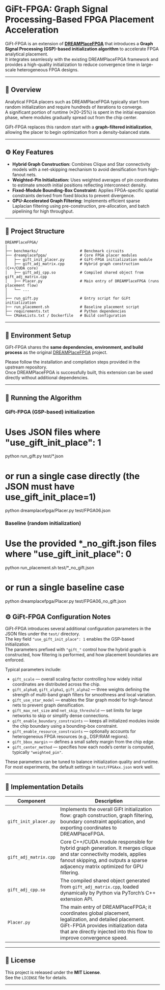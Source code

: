 # GiFt-FPGA: Graph Signal Processing-Based FPGA Placement Acceleration

GiFt-FPGA is an extension of **[DREAMPlaceFPGA](https://github.com/rachelselinar/DREAMPlaceFPGA)** that introduces a **Graph Signal Processing (GSP)-based initialization algorithm** to accelerate FPGA analytical placement.  
It integrates seamlessly with the existing DREAMPlaceFPGA framework and provides a high-quality initialization to reduce convergence time in large-scale heterogeneous FPGA designs.

---

## 🧭 Overview

Analytical FPGA placers such as DREAMPlaceFPGA typically start from random initialization and require hundreds of iterations to converge.  
A significant portion of runtime (≈20–25%) is spent in the initial expansion phase, where modules gradually spread out from the chip center.  

GiFt-FPGA replaces this random start with a **graph-filtered initialization**, allowing the placer to begin optimization from a density-balanced state.

---

## ⚙️ Key Features

- **Hybrid Graph Construction:** Combines Clique and Star connectivity models with a net-skipping mechanism to avoid densification from high-fanout nets.  
- **Weighted-Pin Initialization:** Uses weighted averages of pin coordinates to estimate smooth initial positions reflecting interconnect density.  
- **Fixed-Module Bounding-Box Constraint:** Applies FPGA-specific spatial constraints derived from fixed blocks to prevent divergence.  
- **GPU-Accelerated Graph Filtering:** Implements efficient sparse Laplacian filtering using pre-construction, pre-allocation, and batch pipelining for high throughput.

---

## 📂 Project Structure

```
DREAMPlaceFPGA/
│
├── benchmarks/                   # Benchmark circuits
├── dreamplacefpga/               # Core FPGA placer modules
│   ├── gift_init_placer.py       # GiFt-FPGA initialization module
│   ├── gift_adj_matrix.cpp       # Hybrid graph construction (C++/CUDA core)
│   ├── gift_adj_cpp.so           # Compiled shared object from gift_adj_matrix.cpp
│   ├── Placer.py                 # Main entry of DREAMPlaceFPGA (runs placement flow)
│   └── ...
│
├── run_gift.py                   # Entry script for GiFt initialization
├── run_placement.sh              # Baseline placement script
├── requirements.txt              # Python dependencies
└── CMakeLists.txt / Dockerfile   # Build configuration
```

---

## 🧰 Environment Setup

GiFt-FPGA shares the **same dependencies, environment, and build process** as the original [DREAMPlaceFPGA](https://github.com/rachelselinar/DREAMPlaceFPGA) project.  

Please follow the installation and compilation steps provided in the upstream repository.  
Once DREAMPlaceFPGA is successfully built, this extension can be used directly without additional dependencies.

---
## 🚀 Running the Algorithm

### GiFt-FPGA (GSP-based) initialization
# Uses JSON files where "use_gift_init_place": 1
python run_gift.py test/*.json
# or run a single case directly (the JSON must have use_gift_init_place=1)
python dreamplacefpga/Placer.py test/FPGA06.json

### Baseline (random initialization)
# Use the provided *_no_gift.json files where "use_gift_init_place": 0
python run_placement.sh test/*_no_gift.json
# or run a single baseline case
python dreamplacefpga/Placer.py test/FPGA06_no_gift.json


## ⚙️ GiFt-FPGA Configuration Notes

GiFt-FPGA introduces several additional configuration parameters in the JSON files under the `test/` directory.  
The key field `"use_gift_init_place": 1` enables the GSP-based initialization.  
The parameters prefixed with `"gift_"` control how the hybrid graph is constructed, how filtering is performed, and how placement boundaries are enforced.

Typical parameters include:

- `gift_scale` — overall scaling factor controlling how widely initial coordinates are distributed across the chip.  
- `gift_alpha0`, `gift_alpha1`, `gift_alpha2` — three weights defining the strength of multi-band graph filters for smoothness and local variation.  
- `gift_use_star_model` — enables the Star graph model for high-fanout nets to prevent graph densification.  
- `gift_max_net_size` and `net_skip_threshold` — set limits for large networks to skip or simplify dense connections.  
- `gift_enable_boundary_constraints` — keeps all initialized modules inside the chip boundary using a bounding-box constraint.  
- `gift_enable_resource_constraints` — optionally accounts for heterogeneous FPGA resources (e.g., DSP/RAM regions).  
- `gift_bbox_margin` — defines a small safety margin from the chip edge.  
- `gift_center_method` — specifies how each node’s center is computed, typically `"weighted_pin"`.  

These parameters can be tuned to balance initialization quality and runtime.  
For most experiments, the default settings in `test/FPGAxx.json` work well.

---

## 🧩 Implementation Details

| Component | Description |
|------------|-------------|
| `gift_init_placer.py` | Implements the overall GiFt initialization flow: graph construction, graph filtering, boundary constraint application, and exporting coordinates to DREAMPlaceFPGA. |
| `gift_adj_matrix.cpp` | Core C++/CUDA module responsible for hybrid graph generation. It merges clique and star connectivity models, applies fanout skipping, and outputs a sparse adjacency matrix optimized for GPU filtering. |
| `gift_adj_cpp.so` | The compiled shared object generated from `gift_adj_matrix.cpp`, loaded dynamically by Python via PyTorch’s C++ extension API. |
| `Placer.py` | The main entry of DREAMPlaceFPGA; it coordinates global placement, legalization, and detailed placement. GiFt-FPGA provides initialization data that are directly injected into this flow to improve convergence speed. |

---

## 📜 License

This project is released under the **MIT License**.  
See the `LICENSE` file for details.

---